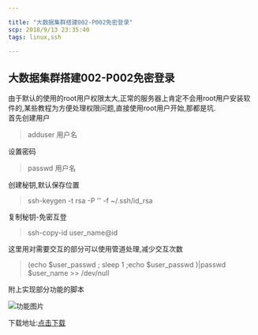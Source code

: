 ```yaml
---

title: "大数据集群搭建002-P002免密登录"
scp: 2018/9/13 23:35:40
tags: linux,ssh  

---
```



## 大数据集群搭建002-P002免密登录


由于默认的使用的root用户权限太大,正常的服务器上肯定不会用root用户安装软件的,某些教程为方便处理权限问题,直接使用root用户开始,那都是坑.  
首先创建用户  
>adduser 用户名  

设置密码  
>passwd 用户名  

创建秘钥,默认保存位置
>ssh-keygen -t rsa -P '' -f ~/.ssh/id_rsa

复制秘钥-免密互登
>ssh-copy-id  user_name@id


这里用对需要交互的部分可以使用管道处理,减少交互次数
>(echo $user_passwd ; sleep 1 ;echo $user_passwd )|passwd $user_name  >> /dev/null


附上实现部分功能的脚本


![功能图片](http://ww1.sinaimg.cn/large/0066tqialy1g1z38v6gg5j30gb06wgls.jpg)



下载地址:[点击下载](https://github.com/whyisee/Hadoop-Cluster-Easy/releases/download/P002/add_sudo_user_remote.sh)
